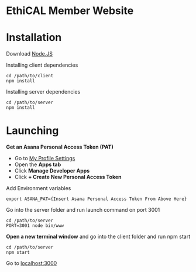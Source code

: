 # EthiCAL Member Website

# Installation

Download [Node.JS](https://nodejs.org/en/)

Installing client dependencies
```
cd /path/to/client
npm install
```

Installing server dependencies
```
cd /path/to/server
npm install
```

# Launching

**Get an Asana Personal Access Token (PAT)**
 * Go to [My Profile Settings](https://app.asana.com/-/user_settings)
 * Open the **Apps tab**
 * Click **Manage Developer Apps**
 * Click **+ Create New Personal Access Token**


Add Environment variables
```
export ASANA_PAT={Insert Asana Personal Access Token From Above Here}
```

Go into the server folder and run launch command on port 3001
```
cd /path/to/server
PORT=3001 node bin/www
```

**Open a new terminal window** and go into the client folder and run npm start
```
cd /path/to/server
npm start
```

Go to [localhost:3000](http://localhost:3000)
